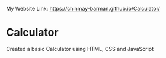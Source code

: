 My Website Link: https://chinmay-barman.github.io/Calculator/
# Calculator
Created a basic Calculator using HTML, CSS and JavaScript

